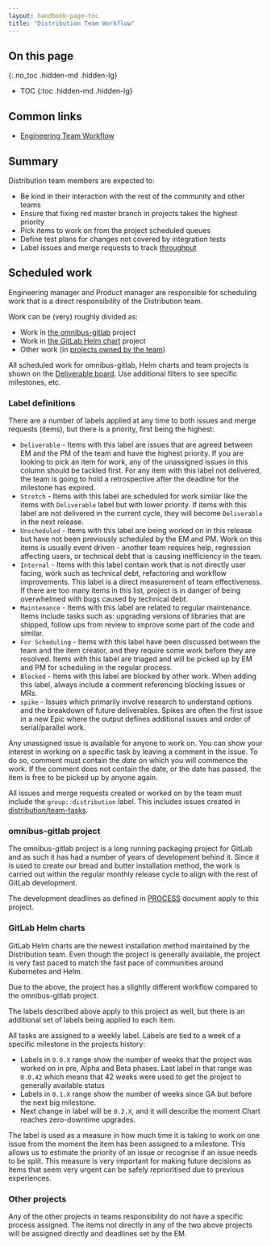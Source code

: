 ```yaml
---
layout: handbook-page-toc
title: "Distribution Team Workflow"
---
```


## On this page
{:.no_toc .hidden-md .hidden-lg}

- TOC
{:toc .hidden-md .hidden-lg}

## Common links

* [Engineering Team Workflow](/handbook/engineering/workflow/)

## Summary

Distribution team members are expected to:

* Be kind in their interaction with the rest of the community and other teams
* Ensure that fixing red master branch in projects takes the highest priority
* Pick items to work on from the project scheduled queues
* Define test plans for changes not covered by integration tests
* Label issues and merge requests to track [throughput](/handbook/engineering/management/throughput/#implementation)

## Scheduled work

Engineering manager and Product manager are responsible for scheduling
work that is a direct responsibility of the Distribution team.

Work can be (very) roughly divided as:

* Work in [the omnibus-gitlab](https://gitlab.com/gitlab-org/omnibus-gitlab/) project
* Work in [the GitLab Helm chart](https://gitlab.com/gitlab-org/charts/gitlab) project
* Other work (in [projects owned by the team](/handbook/engineering/development/enablement/distribution/#projects))

All scheduled work for omnibus-gitlab, Helm charts and team projects is shown on the [Deliverable board](https://gitlab.com/groups/gitlab-org/-/boards/1282058?scope=all&utf8=%E2%9C%93&state=opened&label_name[]=Deliverable&label_name[]=group%3A%3Adistribution). Use additional filters to see specific milestones, etc.

### Label definitions

There are a number of labels applied at any time to both issues and merge requests (items),
but there is a priority, first being the highest:

* `Deliverable` - Items with this label are issues that are agreed between EM and the PM of the team and have the highest priority. If you are looking to pick an
item for work, any of the unassigned issues in this column should be tackled first. For any item with this label not delivered, the team is going to hold a retrospective after the deadline for the milestone has expired.
* `Stretch` - Items with this label are scheduled for work similar like
the items with `Deliverable` label but with lower priority. If items with this label are not delivered in the current cycle, they will become `Deliverable` in the next release.
* `Unscheduled` - Items with this label are being worked on in this release but have not been previously scheduled by the EM and PM. Work on this items is
usually event driven - another team requires help, regression affecting users, or technical debt that is causing inefficiency in the team.
* `Internal` - Items with this label contain work that is not directly user facing, work such as technical debt, refactoring and workflow improvements. This label is a direct measurement of team effectiveness. If there are too many
items in this list, project is in danger of being overwhelmed with bugs caused by technical debt.
* `Maintenance` - Items with this label are related to regular maintenance. Items include tasks such as: upgrading versions of libraries that are shipped,
follow ups from review to improve some part of the code and similar.
* `For Scheduling` - Items with this label have been discussed between the team and the item creator,
and they require some work before they are resolved. Items with this label are triaged and will be
picked up by EM and PM for scheduling in the regular process.
* `Blocked` - Items with this label are blocked by other work. When adding this label, always include a comment referencing blocking issues or MRs.
* `spike` - Issues which primarily involve research to understand options and the breakdown of future deliverables. Spikes are often the first issue in a new Epic where the output defines additional issues and order of serial/parallel work.

Any unassigned issue is available for anyone to work on. You can show your interest in working on a specific task by leaving a comment in the issue.
To do so, comment must contain the *date* on which you will commence the work. If the comment does not contain the date, or the date has passed, the item is free to be picked up by anyone again.

All issues and merge requests created or worked on by the team must include the `group::distribution` label. This includes issues created in [distribution/team-tasks](https://gitlab.com/gitlab-org/distribution/team-tasks). 

### omnibus-gitlab project

The omnibus-gitlab project is a long running packaging project for GitLab and
as such it has had a number of years of development behind it. Since it is used to create our bread and butter installation method, the work is carried out
within the regular monthly release cycle to align with the rest of GitLab
development.

The development deadlines as defined in [PROCESS](https://gitlab.com/gitlab-org/gitlab-ce/blob/master/PROCESS.md#feature-freeze-on-the-7th-for-the-release-on-the-22nd) document apply to this project.

### GitLab Helm charts

GitLab Helm charts are the newest installation method maintained by the Distribution team. Even though the project is generally available, the project is very fast paced to match the fast pace of communities around Kubernetes and Helm.

Due to the above, the project has a slightly different workflow compared to the omnibus-gitlab project.

The labels described above apply to this project as well, but there is an additional set of labels being
applied to each item.

All tasks are assigned to a weekly label. Labels are tied to a week of a specific milestone in the projects history:

* Labels in `0.0.X` range show the number of weeks that the project was worked on in pre, Alpha and Beta phases. Last label in that range was `0.0.42` which means that 42 weeks were used to get the project to  generally available status
* Labels in `0.1.X` range show the number of weeks since GA but before the next big milestone.
* Next change in label will be `0.2.X`, and it will describe the moment Chart reaches zero-downtime upgrades.

The label is used as a measure in how much time it is taking to work on one issue from the moment the item has been assigned to a milestone.
This allows us to estimate the priority of an issue or recognise if an issue needs to be split.
This measure is very important for making future decisions as items that seem
very urgent can be safely reprioritised due to previous experiences.

### Other projects

Any of the other projects in teams responsibility do not have a specific process assigned. The items not directly in any of the two above projects
will be assigned directly and deadlines set by the EM.
